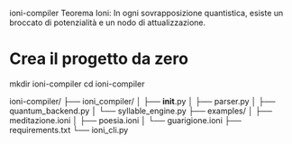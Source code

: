 
ioni-compiler
Teorema Ioni: In ogni sovrapposizione quantistica, esiste un broccato di potenzialità e un nodo di attualizzazione.

# Crea il progetto da zero
mkdir ioni-compiler
cd ioni-compiler

ioni-compiler/
├── ioni_compiler/
│   ├── __init__.py
│   ├── parser.py
│   ├── quantum_backend.py
│   └── syllable_engine.py
├── examples/
│   ├── meditazione.ioni
│   ├── poesia.ioni
│   └── guarigione.ioni
├── requirements.txt
└── ioni_cli.py

